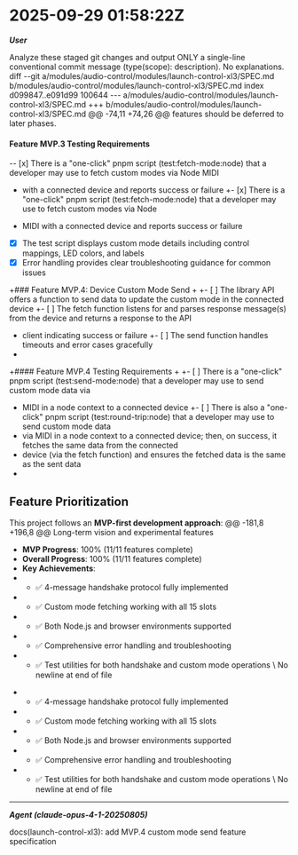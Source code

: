 <!-- Generated by SpecStory -->

# 2025-09-29 01:58:22Z

<!-- Claude Code Session f7fbeefa-41c9-48c2-9300-aa5c576e433c (2025-09-29_01-58-22Z) -->

_**User**_

Analyze these staged git changes and output ONLY a single-line conventional commit message (type(scope): description). No explanations.
diff --git a/modules/audio-control/modules/launch-control-xl3/SPEC.md b/modules/audio-control/modules/launch-control-xl3/SPEC.md
index d099847..e091d99 100644
--- a/modules/audio-control/modules/launch-control-xl3/SPEC.md
+++ b/modules/audio-control/modules/launch-control-xl3/SPEC.md
@@ -74,11 +74,26 @@ features should be deferred to later phases.
 
 #### Feature MVP.3 Testing Requirements
 
-- [x] There is a "one-click" pnpm script (test:fetch-mode:node) that a developer may use to fetch custom modes via Node MIDI
-  with a connected device and reports success or failure
+- [x] There is a "one-click" pnpm script (test:fetch-mode:node) that a developer may use to fetch custom modes via Node
+  MIDI with a connected device and reports success or failure
 - [x] The test script displays custom mode details including control mappings, LED colors, and labels
 - [x] Error handling provides clear troubleshooting guidance for common issues
 
+### Feature MVP.4: Device Custom Mode Send
+
+- [ ] The library API offers a function to send data to update the custom mode in the connected device
+- [ ] The fetch function listens for and parses response message(s) from the device and returns a response to the API
+  client indicating success or failure
+- [ ] The send function handles timeouts and error cases gracefully
+
+#### Feature MVP.4 Testing Requirements
+
+- [ ] There is a "one-click" pnpm script (test:send-mode:node) that a developer may use to send custom mode data via
+  MIDI in a node context to a connected device
+- [ ] There is also a "one-click" pnpm script (test:round-trip:node) that a developer may use to send custom mode data
+  via MIDI in a node context to a connected device; then, on success, it fetches the same data from the connected
+  device (via the fetch function) and ensures the fetched data is the same as the sent data
+
 ## Feature Prioritization
 
 This project follows an **MVP-first development approach**:
@@ -181,8 +196,8 @@ Long-term vision and experimental features
 - **MVP Progress**: 100% (11/11 features complete)
 - **Overall Progress**: 100% (11/11 features complete)
 - **Key Achievements**:
-  - ✅ 4-message handshake protocol fully implemented
-  - ✅ Custom mode fetching working with all 15 slots
-  - ✅ Both Node.js and browser environments supported
-  - ✅ Comprehensive error handling and troubleshooting
-  - ✅ Test utilities for both handshake and custom mode operations
\ No newline at end of file
+    - ✅ 4-message handshake protocol fully implemented
+    - ✅ Custom mode fetching working with all 15 slots
+    - ✅ Both Node.js and browser environments supported
+    - ✅ Comprehensive error handling and troubleshooting
+    - ✅ Test utilities for both handshake and custom mode operations
\ No newline at end of file


---

_**Agent (claude-opus-4-1-20250805)**_

docs(launch-control-xl3): add MVP.4 custom mode send feature specification

